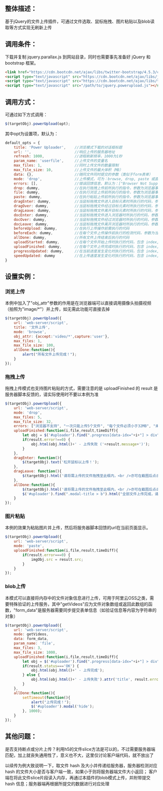 整体描述：
--------
基于jQuery的文件上传插件，可通过文件选取、鼠标拖拽、图片粘贴以及blob读取等方式实现无刷新上传

调用条件：
--------
下载并复制 jquery.parallax.js 到网站目录，同时也需要事先准备好 jQuery 和 bootstrap 框架。

```html
<link href="https://cdn.bootcdn.net/ajax/libs/twitter-bootstrap/4.5.3/css/bootstrap.min.css" rel="stylesheet">
<script type="text/javascript" src="https://cdn.bootcdn.net/ajax/libs/jquery/3.5.1/jquery.min.js"></script>
<script type="text/javascript" src="https://cdn.bootcdn.net/ajax/libs/twitter-bootstrap/4.5.3/js/bootstrap.bundle.js"></script>
<script type="text/javascript" src="/path/to/jquery.powerupload.js"></script>
```

调用方式：
--------
可通过如下方式调用：
```javascript
$(targetObj).powerUpload(opt);
```

其中opt为设置项，默认为：
```javascript
default_opts = {
    title: 'Power Uploader',    //浏览模式下载的对话框标题
    url: '',                    //响应上传的服务器地址
    refresh: 1000,              //进程刷新频率，1000为1秒
    param_name: 'userfile',     //上传文件的变量名
    max_files: 1,               //同时上传文件的数量限制
    max_file_size: 10,          //上传文件的最大体积（MB）
    data: {},                   //随同文件同时提交的参数（类似于form表单）
    mode: 'drop',               //上传模式，可为：browse, drop, paste 或直接传入文件对象变量（可为数组）
    errors: [],                 //错误回馈信息，默认为：["Browser Not Supported", "Too Many Files", "File Too Large", "No Upload Script Set", "Choose a file at least", "Error occurred when send data"]
    drop: dummy,                //在执行拖拽上传前所执行的指令，参数为浏览器事件，需返回 true 才会继续
    file: dummy,                //在执行浏览上传前所执行的指令，参数为浏览器事件，需返回 true 才会继续
    paste: dummy,               //在执行粘贴上传前所执行的指令，参数为浏览器事件，需返回 true 才会继续
    dragEnter: dummy,           //当鼠标拖拽文件进入目标元素时所执行的代码，参数为浏览器事件
    dragOver: dummy,            //当鼠标拖拽文件经过目标元素时所执行的代码，参数为浏览器事件
    dragLeave: dummy,           //当鼠标拖拽文件离开目标元素时所执行的代码，参数为浏览器事件
    docEnter: dummy,            //当鼠标拖拽文件进入浏览器时所执行的代码，参数为浏览器事件
    docOver: dummy,             //当鼠标拖拽文件经过浏览器时所执行的代码，参数为浏览器事件
    docLeave: dummy,            //当鼠标拖拽文件离开浏览器时所执行的代码，参数为浏览器事件
    beforeUpload: dummy,        //在执行上传操作前需执行的代码
    beforeEach: dummy,          //在每个文件上传操作前执行的检测代码，参数为当前文件对象，需返回true才能继续
    allDone: dummy,             //所有文件上传结束后执行的代码
    uploadStarted: dummy,       //在每个文件开始上传时执行的代码，包含 index, file, files_count 三个参数
    uploadFinished: dummy,      //在每个文件上传完成时执行的代码，包含 index, file, info, duration 四个参数，其中info为服务器脚本返回的参数
    progressUpdated: dummy,     //在当前进度发生变化时执行的代码，包含 index, file, currentProgress 三个参数
    speedUpdated: dummy         //在上传速度发生变化时执行的代码，包含 index, file, speeds 三个参数
}
```

设置实例：
--------
### 浏览上传
本例中加入了"obj_attr"参数的作用是在浏览器端可以直接调用摄像头拍摄视频（拍照为"image/*"）并上传，如无需此功能可直接去掉
```javascript
$(targetObj).powerUpload({
    url: 'web-server/script',
    title: '文件上传',
    mode: 'browse',
    obj_attr: {accept:'video/*',capture:'user'},
    max_files: 1,
    max_file_size: 100,
    allDone:function(){
        alert("所有文件上传完成！");
    }
});
```

### 拖拽上传
拖拽上传模式也支持图片粘贴的方式，需要注意的是 uploadFinished 的 result 是服务器脚本反馈的，请实际使用时不要以本例为准
```javascript
$(targetObj).powerUpload({
    url: 'web-server/script',
    mode: 'drop',
    max_files: 5,
    max_file_size: 32,
    errors: ["浏览器不支持", "一次只能上传5个文件", "每个文件必须小于32MB", "未设置上传目标", "请至少选择一个文件"],
    uploadFinished:function(i,file,result,timeDiff){
        let obj = $('#uploader').find(".progress[data-idx="+i+"] > div");
        if(result.error!==0) {
            obj.html(obj.html()+' - 上传失败 ('+result.message+')');
        }
    },
    dragEnter: function(){
        $(targetObj).text('松开鼠标以上传！');
    },
    dragLeave: function(){
        $(targetObj).html('请将需上传的文件拖拽至此框内，<br />亦可在截图后点击此筐粘贴。');
    },
    allDone:function(){
        $(targetObj).html('请将需上传的文件拖拽至此框内，<br />亦可在截图后点击此筐粘贴。');
        $('#uploader').find(".modal-title > b").html("全部文件上传完成，请关闭本对话框！");
    }
});
```

### 图片粘贴
本例的效果为粘贴图片并上传，然后将服务器脚本回馈的url在当前页面显示。
```javascript
$(targetObj).powerUpload({
    url: 'web-server/script',
    mode: 'paste',
    uploadFinished:function(i,file,result,timeDiff){
        if(result.error===0) {
            imgObj.src = result.src;
        }
    }
});
```

### blob上传
本模式可以直接将内存中的文件对象信息进行上传，可用于阿里云OSS之类，需要特殊验证的上传服务，其中"getVideos"应为文件对象数组或返回此数组的函数，"form_data"是服务器需要同步提交表单信息（如验证信息等内容为字符串的对象）
```javascript
$(targetObj).powerUpload({
    url: 'web-server/script',
    mode: getVideos,
    data: form_data,
    param_name: 'file',
    max_files: 3,
    max_file_size: 1000,
    uploadFinished:function(i,file,result,timeDiff){
        let obj = $('#uploader').find(".progress[data-idx="+i+"] > div");
        if(result.status==='OK') {
            obj.html(obj.html()+' - 上传完成');
        } else {
            obj.html(obj.html()+' - 上传失败').attr('title', result.error);
        }
    },
    allDone:function(){
        setTimeout(function(){
            alert("上传完成！");
            $('#uploader').modal('hide');
        }, 1000);
    }
});
```

其他问题：
--------
是否支持断点或分片上传？利用h5的文件slice方法是可以的，不过需要服务器端匹配，加上就丧失通用性了，意义也不大，这里仅讨论客户端代码，就不放出了

以续传为例大致说明一下，取文件 hash 及大小并传递给服务器，服务器检测对应 hash 的文件大小是否与客户端一致，如果小于则将服务器端文件大小返回；
客户端在将此文件slice片段读入内存，再通过本插件的blob模式上传，并附带提交 hash 信息；服务器端再根据所提交的数据进行对应处理